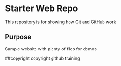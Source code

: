 # Starter Web Repo

This repository is for showing how Git and GitHub work

## Purpose

Sample website with plenty of files for demos

##copyright
copyright github training